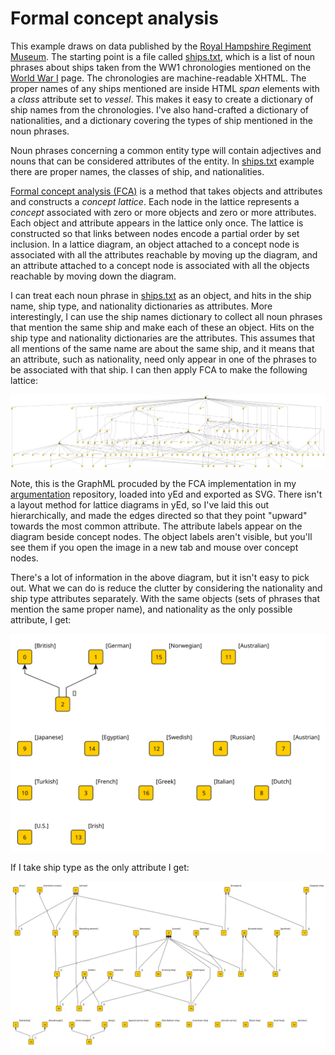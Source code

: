 # Formal concept analysis

This example draws on data published by the [Royal Hampshire Regiment Museum](https://tigersmuseum.github.io/history/). The starting point is a file called [ships.txt](https://tigersmuseum.github.io/history/events/ww1/ships.txt), which is a list of noun phrases about ships taken from the WW1 chronologies mentioned on the [World War I](https://tigersmuseum.github.io/history/docs/ww1.html) page. The chronologies are machine-readable XHTML. The proper names of any ships mentioned are inside HTML *span* elements with a *class* attribute set to *vessel*. This makes it easy to create a dictionary of ship names from the chronologies. I've also hand-crafted a dictionary of nationalities, and a dictionary covering the types of ship mentioned in the noun phrases.

Noun phrases concerning a common entity type will contain adjectives and nouns that can be considered attributes of the entity. In [ships.txt](https://tigersmuseum.github.io/history/events/ww1/ships.txt) example there are proper names, the classes of ship, and nationalities.

[Formal concept analysis (FCA)](https://en.wikipedia.org/wiki/Formal_concept_analysis) is a method that takes objects and attributes and constructs a *concept lattice*. Each node in the lattice represents a *concept* associated with zero or more objects and zero or more attributes. Each object and attribute appears in the lattice only once. The lattice is constructed so that links between nodes encode a partial order by set inclusion. In a lattice diagram, an object attached to a concept node is associated with all the attributes reachable by moving up the diagram, and an attribute attached to a concept node is associated with all the objects reachable by moving down the diagram.

I can treat each noun phrase in [ships.txt](https://tigersmuseum.github.io/history/events/ww1/ships.txt) as an object, and hits in the ship name, ship type, and nationality dictionaries as attributes. More interestingly, I can use the ship names dictionary to collect all noun phrases that mention the same ship and make each of these an object. Hits on the ship type and nationality dictionaries are the attributes. This assumes that all mentions of the same name are about the same ship, and it means that an attribute, such as nationality, need only appear in one of the phrases to be associated with that ship. I can then apply FCA to make the following lattice:

![A concept lattice from noun phrases about WW1 vessels](vessels-lattice.svg)

Note, this is the GraphML procuded by the FCA implementation in my [argumentation](https://github.com/knoxa/argumentation/tree/main) repository, loaded into yEd and exported as SVG. There isn't a layout method for lattice diagrams in yEd, so I've laid this out hierarchically, and made the edges directed so that they point "upward" towards the most common attribute. The attribute labels appear on the diagram beside concept nodes. The object labels aren't visible, but you'll see them if you open the image in a new tab and mouse over concept nodes.

There's a lot of information in the above diagram, but it isn't easy to pick out. What we can do is reduce the clutter by considering the nationality and ship type attributes separately. With the same objects (sets of phrases that mention the same proper name), and nationality as the only possible attribute, I get:

![A concept lattice from noun phrases about WW1 vessels - nationality](vessels-nationality.svg)

If I take ship type as the only attribute I get:

![A concept lattice from noun phrases about WW1 vessels - nationality](vessels-type.svg)



